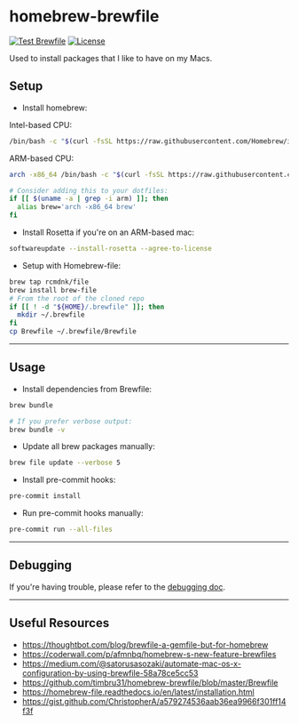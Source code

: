 # homebrew-brewfile

[![Test Brewfile](https://github.com/l50/homebrew-brewfile/actions/workflows/test.yaml/badge.svg)](https://github.com/l50/homebrew-brewfile/actions/workflows/test.yaml)
[![License](https://img.shields.io/github/license/l50/homebrew-brewfile?label=License&style=flat&color=blue&logo=github)](https://github.com/l50/homebrew-brewfile/blob/main/LICENSE)

Used to install packages that I like to have on my Macs.

## Setup

- Install homebrew:

Intel-based CPU:

```bash
/bin/bash -c "$(curl -fsSL https://raw.githubusercontent.com/Homebrew/install/HEAD/install.sh)"
```

ARM-based CPU:

```bash
arch -x86_64 /bin/bash -c "$(curl -fsSL https://raw.githubusercontent.com/Homebrew/install/master/install.sh)"

# Consider adding this to your dotfiles:
if [[ $(uname -a | grep -i arm) ]]; then
  alias brew='arch -x86_64 brew'
fi
```

- Install Rosetta if you're on an ARM-based mac:

```bash
softwareupdate --install-rosetta --agree-to-license
```

- Setup with Homebrew-file:

```bash
brew tap rcmdnk/file
brew install brew-file
# From the root of the cloned repo
if [[ ! -d "${HOME}/.brewfile" ]]; then
  mkdir ~/.brewfile
fi
cp Brewfile ~/.brewfile/Brewfile
```

---

## Usage

- Install dependencies from Brewfile:

```bash
brew bundle

# If you prefer verbose output:
brew bundle -v
```

- Update all brew packages manually:

```bash
brew file update --verbose 5
```

- Install pre-commit hooks:

```bash
pre-commit install
```

- Run pre-commit hooks manually:

```bash
pre-commit run --all-files
```

---

## Debugging

If you're having trouble, please refer to the [debugging doc](docs/debugging.md).

---

## Useful Resources

- <https://thoughtbot.com/blog/brewfile-a-gemfile-but-for-homebrew>
- <https://coderwall.com/p/afmnbq/homebrew-s-new-feature-brewfiles>
- <https://medium.com/@satorusasozaki/automate-mac-os-x-configuration-by-using-brewfile-58a78ce5cc53>
- <https://github.com/timbru31/homebrew-brewfile/blob/master/Brewfile>
- <https://homebrew-file.readthedocs.io/en/latest/installation.html>
- <https://gist.github.com/ChristopherA/a579274536aab36ea9966f301ff14f3f>
